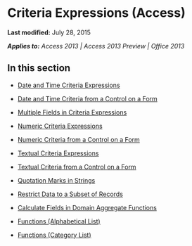 
# Criteria Expressions (Access)

 **Last modified:** July 28, 2015

 _**Applies to:** Access 2013 | Access 2013 Preview | Office 2013_

## In this section


-  [Date and Time Criteria Expressions](fff89f87-444e-b275-c7b1-4c82240e57f0.md)
    
-  [Date and Time Criteria from a Control on a Form](132cf297-eb3b-68a1-7a47-b832931a5091.md)
    
-  [Multiple Fields in Criteria Expressions](6ed0992f-912f-10ca-27de-4e3c9d6a2f71.md)
    
-  [Numeric Criteria Expressions](ff497f13-7251-9131-459f-9bd2b189816b.md)
    
-  [Numeric Criteria from a Control on a Form](faa0806c-f349-09a2-1535-582264434233.md)
    
-  [Textual Criteria Expressions](c90dbb94-daab-5ccb-4cb1-c7771d8c4fc1.md)
    
-  [Textual Criteria from a Control on a Form](bb139d5e-0807-9492-442d-b7e569d8cecb.md)
    
-  [Quotation Marks in Strings](a25474eb-4451-1cb7-aa05-223bd83cf18c.md)
    
-  [Restrict Data to a Subset of Records](f3310e1f-9987-785a-9ae2-a2eb375a35c2.md)
    
-  [Calculate Fields in Domain Aggregate Functions](73c27d1c-0a3c-03e4-c17c-337133d7b316.md)
    
-  [Functions (Alphabetical List)](c32092f7-cac1-5c29-956d-20e09506cb16.md)
    
-  [Functions (Category List)](f6095ed0-465d-6447-321f-4bc1c7c543c5.md)
    
